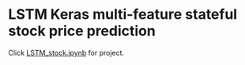 # LSTM Keras multi-feature stateful stock price prediction
Click [LSTM_stock.ipynb](https://nbviewer.jupyter.org/github/ginochen/LSTM_stock/blob/master/LSTM_stock.ipynb) for project. 
